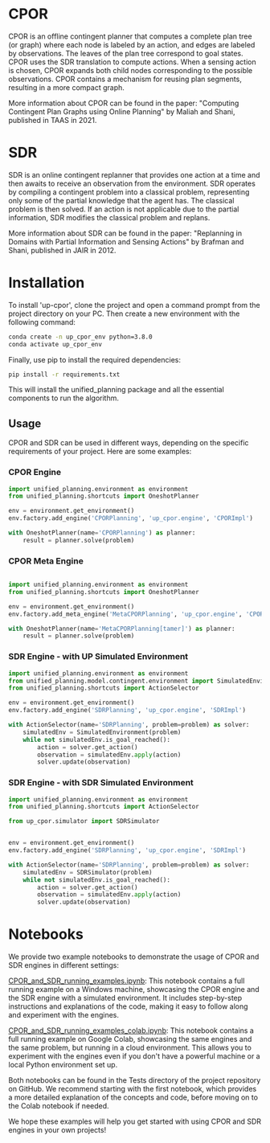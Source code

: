 # CPOR
CPOR is an offline contingent planner that computes a complete plan tree (or graph) where each node is labeled by an action, and edges are labeled by observations. The leaves of the plan tree correspond to goal states. CPOR uses the SDR translation to compute actions. When a sensing action is chosen, CPOR expands both child nodes corresponding to the possible observations. CPOR contains a mechanism for reusing plan segments, resulting in a more compact graph.

More information about CPOR can be found in the paper: "Computing Contingent Plan Graphs using Online Planning" by Maliah and Shani, published in TAAS in 2021.

# SDR
SDR is an online contingent replanner that provides one action at a time and then awaits to receive an observation from the environment. SDR operates by compiling a contingent problem into a classical problem, representing only some of the partial knowledge that the agent has. The classical problem is then solved. If an action is not applicable due to the partial information, SDR modifies the classical problem and replans.

More information about SDR can be found in the paper: "Replanning in Domains with Partial Information and Sensing Actions" by Brafman and Shani, published in JAIR in 2012.

# Installation

To install 'up-cpor', clone the project and open a command prompt from the project directory on your PC. Then create a new environment with the following command:

```bash
conda create -n up_cpor_env python=3.8.0
conda activate up_cpor_env
```

Finally, use pip to install the required dependencies:

```bash
pip install -r requirements.txt
```
This will install the unified_planning package and all the essential components to run the algorithm.

## Usage

CPOR and SDR can be used in different ways, depending on the specific requirements of your project. Here are some examples:

### CPOR Engine

```python
import unified_planning.environment as environment
from unified_planning.shortcuts import OneshotPlanner

env = environment.get_environment()
env.factory.add_engine('CPORPlanning', 'up_cpor.engine', 'CPORImpl')

with OneshotPlanner(name='CPORPlanning') as planner:
    result = planner.solve(problem)

```

### CPOR Meta Engine

```python

import unified_planning.environment as environment
from unified_planning.shortcuts import OneshotPlanner

env = environment.get_environment()
env.factory.add_meta_engine('MetaCPORPlanning', 'up_cpor.engine', 'CPORMetaEngineImpl')

with OneshotPlanner(name='MetaCPORPlanning[tamer]') as planner:
    result = planner.solve(problem)

```

### SDR Engine - with UP Simulated Environment

```python
import unified_planning.environment as environment
from unified_planning.model.contingent.environment import SimulatedEnvironment
from unified_planning.shortcuts import ActionSelector

env = environment.get_environment()
env.factory.add_engine('SDRPlanning', 'up_cpor.engine', 'SDRImpl')

with ActionSelector(name='SDRPlanning', problem=problem) as solver:
    simulatedEnv = SimulatedEnvironment(problem)
    while not simulatedEnv.is_goal_reached():
        action = solver.get_action()
        observation = simulatedEnv.apply(action)
        solver.update(observation)

```

### SDR Engine - with SDR Simulated Environment

```python
import unified_planning.environment as environment
from unified_planning.shortcuts import ActionSelector

from up_cpor.simulator import SDRSimulator


env = environment.get_environment()
env.factory.add_engine('SDRPlanning', 'up_cpor.engine', 'SDRImpl')

with ActionSelector(name='SDRPlanning', problem=problem) as solver:
    simulatedEnv = SDRSimulator(problem)
    while not simulatedEnv.is_goal_reached():
        action = solver.get_action()
        observation = simulatedEnv.apply(action)
        solver.update(observation)

```

# Notebooks

We provide two example notebooks to demonstrate the usage of CPOR and SDR engines in different settings:

[CPOR_and_SDR_running_examples.ipynb](https://github.com/aiplan4eu/up-cpor/blob/master/Tests/CPOR_and_SDR_running_examples.ipynb): This notebook contains a full running example on a Windows machine, showcasing the CPOR engine and the SDR engine with a simulated environment. It includes step-by-step instructions and explanations of the code, making it easy to follow along and experiment with the engines.

[CPOR_and_SDR_running_examples_colab.ipynb](https://colab.research.google.com/drive/1e9u9bbjRgBZpF9Trrpu_dcdGgdVFFqwF?usp=sharing): This notebook contains a full running example on Google Colab, showcasing the same engines and the same problem, but running in a cloud environment. This allows you to experiment with the engines even if you don't have a powerful machine or a local Python environment set up.

Both notebooks can be found in the Tests directory of the project repository on GitHub. We recommend starting with the first notebook, which provides a more detailed explanation of the concepts and code, before moving on to the Colab notebook if needed.

We hope these examples will help you get started with using CPOR and SDR engines in your own projects!